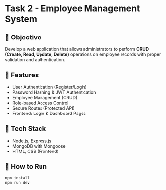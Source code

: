 # Task 2 - Employee Management System

## 📌 Objective
Develop a web application that allows administrators to perform **CRUD (Create, Read, Update, Delete)** operations on employee records with proper validation and authentication.

## 📌 Features
- User Authentication (Register/Login)
- Password Hashing & JWT Authentication
- Employee Management (CRUD)
- Role-based Access Control
- Secure Routes (Protected API)
- Frontend: Login & Dashboard Pages

## 📌 Tech Stack
- Node.js, Express.js
- MongoDB with Mongoose
- HTML, CSS (Frontend)

## 📌 How to Run
```bash
npm install
npm run dev
